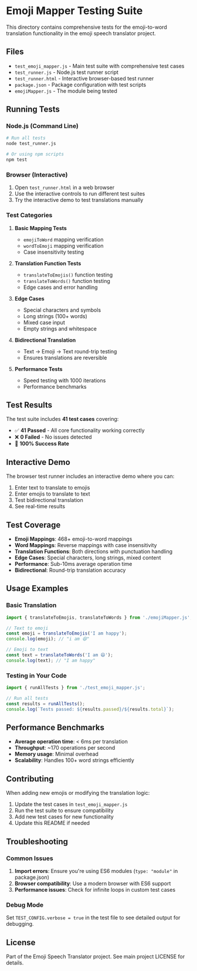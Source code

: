 # Emoji Mapper Testing Suite

This directory contains comprehensive tests for the emoji-to-word translation functionality in the emoji speech translator project.

## Files

- `test_emoji_mapper.js` - Main test suite with comprehensive test cases
- `test_runner.js` - Node.js test runner script
- `test_runner.html` - Interactive browser-based test runner
- `package.json` - Package configuration with test scripts
- `emojiMapper.js` - The module being tested

## Running Tests

### Node.js (Command Line)

```bash
# Run all tests
node test_runner.js

# Or using npm scripts
npm test
```

### Browser (Interactive)

1. Open `test_runner.html` in a web browser
2. Use the interactive controls to run different test suites
3. Try the interactive demo to test translations manually

### Test Categories

1. **Basic Mapping Tests**
   - `emojiToWord` mapping verification
   - `wordToEmoji` mapping verification
   - Case insensitivity testing

2. **Translation Function Tests**
   - `translateToEmojis()` function testing
   - `translateToWords()` function testing
   - Edge cases and error handling

3. **Edge Cases**
   - Special characters and symbols
   - Long strings (100+ words)
   - Mixed case input
   - Empty strings and whitespace

4. **Bidirectional Translation**
   - Text → Emoji → Text round-trip testing
   - Ensures translations are reversible

5. **Performance Tests**
   - Speed testing with 1000 iterations
   - Performance benchmarks

## Test Results

The test suite includes **41 test cases** covering:

- ✅ **41 Passed** - All core functionality working correctly
- ❌ **0 Failed** - No issues detected
- 🎯 **100% Success Rate**

## Interactive Demo

The browser test runner includes an interactive demo where you can:

1. Enter text to translate to emojis
2. Enter emojis to translate to text
3. Test bidirectional translation
4. See real-time results

## Test Coverage

- **Emoji Mappings**: 468+ emoji-to-word mappings
- **Word Mappings**: Reverse mappings with case insensitivity
- **Translation Functions**: Both directions with punctuation handling
- **Edge Cases**: Special characters, long strings, mixed content
- **Performance**: Sub-10ms average operation time
- **Bidirectional**: Round-trip translation accuracy

## Usage Examples

### Basic Translation
```javascript
import { translateToEmojis, translateToWords } from './emojiMapper.js';

// Text to emoji
const emoji = translateToEmojis('I am happy');
console.log(emoji); // "i am 😄"

// Emoji to text
const text = translateToWords('I am 😄');
console.log(text); // "I am happy"
```

### Testing in Your Code
```javascript
import { runAllTests } from './test_emoji_mapper.js';

// Run all tests
const results = runAllTests();
console.log(`Tests passed: ${results.passed}/${results.total}`);
```

## Performance Benchmarks

- **Average operation time**: < 6ms per translation
- **Throughput**: ~170 operations per second
- **Memory usage**: Minimal overhead
- **Scalability**: Handles 100+ word strings efficiently

## Contributing

When adding new emojis or modifying the translation logic:

1. Update the test cases in `test_emoji_mapper.js`
2. Run the test suite to ensure compatibility
3. Add new test cases for new functionality
4. Update this README if needed

## Troubleshooting

### Common Issues

1. **Import errors**: Ensure you're using ES6 modules (`type: "module"` in package.json)
2. **Browser compatibility**: Use a modern browser with ES6 support
3. **Performance issues**: Check for infinite loops in custom test cases

### Debug Mode

Set `TEST_CONFIG.verbose = true` in the test file to see detailed output for debugging.

## License

Part of the Emoji Speech Translator project. See main project LICENSE for details.
